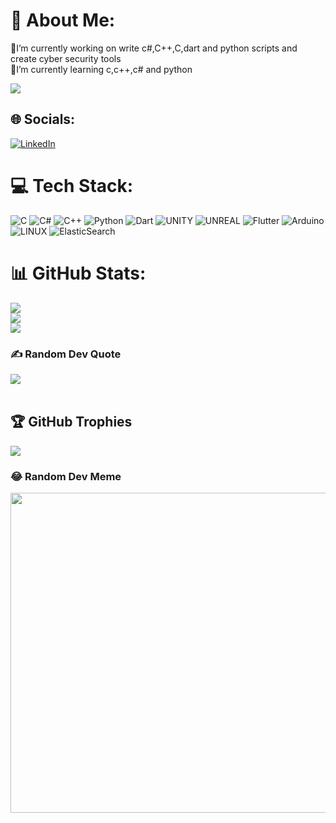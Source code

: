 # 💫 About Me:
🔭I’m currently working on write c#,C++,C,dart and python scripts and create cyber security tools<br>🌱I’m currently learning c,c++,c# and python

[![](https://visitcount.itsvg.in/api?id=Kaanirmak&icon=2&color=6)](https://visitcount.itsvg.in)
## 🌐 Socials:
[![LinkedIn](https://img.shields.io/badge/LinkedIn-%230077B5.svg?logo=linkedin&logoColor=white)](https://linkedin.com/in/kaanirmak) 

# 💻 Tech Stack:
![C](https://img.shields.io/badge/c-%2300599C.svg?style=flat&logo=c&logoColor=white) ![C#](https://img.shields.io/badge/c%23-%23239120.svg?style=flat&logo=c-sharp&logoColor=white) ![C++](https://img.shields.io/badge/c++-%2300599C.svg?style=flat&logo=c%2B%2B&logoColor=white) ![Python](https://img.shields.io/badge/python-3670A0?style=flat&logo=python&logoColor=ffdd54) ![Dart](https://img.shields.io/badge/dart-%230175C2.svg?style=flat&logo=dart&logoColor=white) ![UNITY](https://img.shields.io/badge/Unity-%2320232a.svg?style=flat&logo=unity&logoColor=white) ![UNREAL](https://img.shields.io/badge/unreal-%2320232a.svg?style=flat&logo=unreal-engine&logoColor=white) ![Flutter](https://img.shields.io/badge/Flutter-%2302569B.svg?style=flat&logo=Flutter&logoColor=white) ![Arduino](https://img.shields.io/badge/-Arduino-00979D?style=flat&logo=Arduino&logoColor=white) ![LINUX](https://img.shields.io/badge/Linux-FCC624?style=flat&logo=linux&logoColor=black) ![ElasticSearch](https://img.shields.io/badge/-ElasticSearch-005571?style=flat&logo=elasticsearch)
# 📊 GitHub Stats:
![](https://github-readme-stats.vercel.app/api?username=kaanirmak&theme=dark&hide_border=false&include_all_commits=false&count_private=false)<br/>
![](https://github-readme-streak-stats.herokuapp.com/?user=kaanirmak&theme=dark&hide_border=false)<br/>
![](https://github-readme-stats.vercel.app/api/top-langs/?username=kaanirmak&theme=dark&hide_border=false&include_all_commits=false&count_private=false&layout=compact)

### ✍️ Random Dev Quote
![](https://quotes-github-readme.vercel.app/api?type=horizontal&theme=dark)<br/><br/>



## 🏆 GitHub Trophies
![](https://github-profile-trophy.vercel.app/?username=kaanirmak&theme=onedark&no-frame=false&no-bg=true&margin-w=4)

### 😂 Random Dev Meme
<img src="https://rm.up.railway.app/" width="512px"/>




